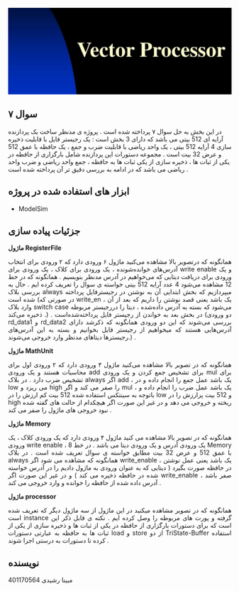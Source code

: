 
![Project Logo](logo.png)

## سوال ۷
در این بخش به حل سوال ۷ پرداخته شده است . پروژه ی مدنظر ساخت یک پردازنده آرایه ای 512 بیتی می باشد که دارای 3 بخش است : یک رجیستر فایل با قابلیت ذخیره سازی 4 آرایه 512 بیتی ، یک واحد ریاضی با قابلیت ضرب و جمع ، یک حافظه با عمق 512 و عرض 32 بیت است . مجموعه دستورات این پردازنده شامل بارگزاری از حافظه در یکی از ثبات ها ، ذخیره سازی از یکی ثبات ها به حافظه ، جمع واحد ریاضی و ضرب واحد ریاضی می باشد که در ادامه به بررسی دقیق تر آن پرداخته شده است . 
## ابزار های استفاده شده در پروژه
- ModelSim
## جزئیات پیاده سازی
**ماژول RegisterFile**

<p align="justify">
همانگونه که درتصویر بالا مشاهده می‌کنید ماژول ۶ ورودی دارد که ۲ ورودی برای انتخاب آدرس‌های خوانده‌شونده ، یک ورودی برای کلاک ، یک ورودی برای write enable و یک ورودی برای دریافت دیتایی که می‌خواهیم در آدرس مدنظر بنویسیم . همانگونه که در خط 12 مشاهده می‌شود 4 عدد آرایه 512 بیتی خواسته ی سوال را تعریف کرده ایم . حال به بررسی بلاک always میپردازیم که بخش ابتدایی آن به نوشتن در رجیسترفایل پرداخته شده‌‌ است (در صورتی که write_en ، یک باشد یعنی قصد نوشتن را داریم که بعد از آن وارد بلاک switch case می‌شود که بسته به آدرس داده‌شده ، دیتا را دررجیستر مربوطه ذخیره می‌کند .) . در بخش بعد به خواندن از رجیستر فایل پرداخته‌شده‌است (دو ورودی rd_data1 و rd_data2 بررسی می‌شوند که این دو ورودی همانگونه که ذکر‌شد دارای آدرس‌هایی هستند که میخواهیم از رجیستر فایل بخوانیم و بسته به این آدرس‌های رجیسترها دیتاهای مدنظر وارد خروجی می‌شوند.) .
</p>

**ماژول MathUnit**
<p align="justify">
همانگونه که در تصویر بالا مشاهده می‌کنید ماژول ۴ ورودی دارد که ۲ ورودی اول برای محاسبات هستند و یک ورودی add برای تشخیص جمع کردن و یک ورودی mul برای تشخیص ضرب دارد . در بلاک always اگر add ، یک باشد عمل جمع را انجام داده و در low می ریزد و high را صفر می کند و اگر mul ، یک باشد عمل ضرب را انجام داده و باتوجه به سینتکس استفاده شده 512 بیت کم ارزش را در low و 512 بیت پرارزش را در high ریخته و خروجی می دهد و در غیر این صورت اگر هیچکدام از حالت های گفته شده نبود خروجی های ماژول را صفر می کند . 
</p>

**ماژول Memory**
<p align="justify">
همانگونه که در تصویر بالا مشاهده می کنید ماژول ۴ ورودی دارد که یک ورودی کلاک ، یک ورودی write enable ، یک ورودی آدرس و یک ورودی دیتا می باشد . در خط 8 Memory با عمق 512 و عرض 32 بیت مطابق خواسته ی سوال تعریف شده است . در بلاک always همانگونه که مشاهده می شود اگر write_enable ، یک باشد یعنی عمل نوشتن در حافظه صورت بگیرد ( دیتایی که به عنوان ورودی به ماژول دادیم را در آدرس خواسته شده در حافظه ذخیره می کند ) و در غیر این صورت اگر write_enable صفر باشد ، آدرس داده شده از حافظه را خوانده و وارد خروجی می کند . 
</p>

**ماژول processor**
<p align="justify">
همانگونه که در تصویر مشاهده میکنید در این ماژول از سه ماژول دیگر که تعریف شده است instance گرفته و پورت های مربوطه را وصل کرده ایم . نکته ی قابل ذکر این است که برای دستورات بارگزاری از حافظه در یکی از ثبات ها و ذخیره سازی از یکی از ثبات ها به حافظه به عبارتی دستورات load و store از دو TriState-Buffer استفاده کرده تا دستورات به درستی اجرا شوند . 
</p>

## نویسنده
مبینا رشیدی 401170564
